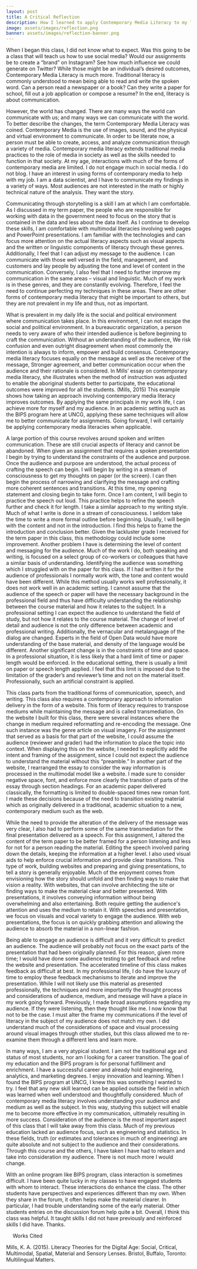 ```yaml
---
layout: post
title: A Critical Reflection
description: How I learned to apply Contemporary Media Literacy to my life
image: assets/images/reflection.png
banner: assets/images/reflection-banner.png
---
```


<p>When I began this class, I did not know what to expect. Was this going to be a class that will teach us how to use social media? Would our assignments be to create a “brand” on Instagram? See how much influence we could generate on Twitter? While those might be an individual’s desired outcomes, Contemporary Media Literacy is much more. Traditional literacy is commonly understood to mean being able to read and write the spoken word. Can a person read a newspaper or a book? Can they write a paper for school, fill out a job application or compose a resume? In the end, literacy is about communication.</p>
<p>However, the world has changed. There are many ways the world can communicate with us; and many ways we can communicate with the world. To better describe the changes, the term Contemporary Media Literacy was coined. Contemporary Media is the use of images, sound, and the physical and virtual environment to communicate. In order to be literate now, a person must be able to create, access, and analyze communication through a variety of media. Contemporary media literacy extends traditional media practices to the role of media in society as well as the skills needed to function in that society. At my age, interactions with much of the forms of contemporary media are limited. I do not engage much in social media. I do not blog. I have an interest in using forms of contemporary media to help with my job. I am a data scientist, and I have to communicate my findings in a variety of ways. Most audiences are not interested in the math or highly technical nature of the analysis. They want the story.</p>
<p>
Communicating through storytelling is a skill I am at which I am comfortable. As I discussed in my term paper, the people who are responsible for working with data in the government need to focus on the story that is contained in the data and less about the data itself. As I continue to develop these skills, I am comfortable with multimodal literacies involving web pages and PowerPoint presentations. I am familiar with the technologies and can focus more attention on the actual literacy aspects such as visual aspects and the written or linguistic components of literacy through these genres. Additionally, I feel that I can adjust my message to the audience. I can communicate with those well versed in the field, management, and customers and lay people by adjusting the tone and level of content in the communication. Conversely, I also feel that I need to further improve my communication in the same areas – visual and linguistic. Much of my work is in these genres, and they are constantly evolving. Therefore, I feel the need to continue perfecting my techniques in these areas. There are other forms of contemporary media literacy that might be important to others, but they are not prevalent in my life and thus, not as important.</p>
<p>
What is prevalent in my daily life is the social and political environment where communication takes place. In this environment, I can not escape the social and political environment. In a bureaucratic organization, a person needs to very aware of who their intended audience is before beginning to craft the communication. Without an understanding of the audience, We risk confusion and even outright disagreement when most commonly the intention is always to inform, empower and build consensus. Contemporary media literacy focuses equally on the message as well as the receiver of the message, Stronger agreement, and better communication occur when the audience and their rationale is considered. In Mills’ essay on contemporary media literacy, she illustrates when the method of instruction was adjusted to enable the aboriginal students better to participate, the educational outcomes were improved for all the students. (Mills, 2015) This example shows how taking an approach involving contemporary media literacy improves outcomes. By applying the same principals in my work life, I can achieve more for myself and my audience. In an academic setting such as the BIPS program here at UNCG, applying these same techniques will allow me to better communicate for assignments. Going forward, I will certainly be applying contemporary media literacies when applicable.</p>
<p>
A large portion of this course revolves around spoken and written communication. These are still crucial aspects of literacy and cannot be abandoned. When given an assignment that requires a spoken presentation I begin by trying to understand the constraints of the audience and purpose. Once the audience and purpose are understood, the actual process of crafting the speech can begin. I will begin by writing in a stream of consciousness to get my thoughts on paper (or the screen). I can then begin the process of narrowing and clarifying the message and crafting more coherent sentences and transitions. At this time, my opening statement and closing begin to take form. Once I am content, I will begin to practice the speech out loud. This practice helps to refine the speech further and check it for length.
I take a similar approach to my writing style. Much of what I write is done in a stream of consciousness. I seldom take the time to write a more formal outline before beginning. Usually, I will begin with the content and not in the introduction. I find this helps to frame the introduction and conclusion better. Given the lackluster grade I received for the term paper in this class, this methodology could include some improvement. Another problem I have is determining the level of content and messaging for the audience. Much of the work I do, both speaking and writing, is focused on a select group of co-workers or colleagues that have a similar basis of understanding. Identifying the audience was something which I struggled with on the paper for this class. If I had written it for the audience of professionals I normally work with, the tone and content would have been different. While this method usually works well professionally, it does not work well in an academic setting. I cannot assume that the audience of the speech or paper will have the necessary background in the professional field and thus have difficulty understanding the relationship between the course material and how it relates to the subject. In a professional setting I can expect the audience to understand the field of study, but not how it relates to the course material. The change of level of detail and audience is not the only difference between academic and professional writing. Additionally, the vernacular and metalanguage of the dialog are changed. Experts in the field of Open Data would have more understanding of the base material, and density of the language would be different. Another significant change is in the constraints of time and space. In a professional situation, it is less likely that a hard limit of time or paper length would be enforced. In the educational setting, there is usually a limit on paper or speech length applied. I feel that this limit is imposed due to the limitation of the grader’s and reviewer’s time and not on the material itself. Professionally, such an artificial constraint is applied.</p>
<p>
This class parts from the traditional forms of communication, speech, and writing.  This class also requires a contemporary approach to information delivery in the form of a website. This form of literacy requires to transpose mediums while maintaining the message and is called transmediation. On the website I built for this class, there were several instances where the change in medium required reformatting and re-encoding the message. One such instance was the genre article on visual imagery. For the assignment that served as a basis for that part of the website, I could assume the audience (reviewer and grader) had the information to place the topic into context. When displaying this on the website, I needed to explicitly add the intent and framing of the assignment, since I could not expect the audience to understand the material without this “preamble.” In another part of the website, I rearranged the essay to consider the way information is processed in the multimodal model like a website. I made sure to consider negative space, font, and enforce more clearly the transition of parts of the essay through section headings. For an academic paper delivered classically, the formatting is limited to double-spaced times new roman font. I made these decisions because of the need to transition existing material which as originally delivered in a traditional, academic situation to a new, contemporary medium such as the web.</p>
<p>
While the need to provide the alteration of the delivery of the message was very clear, I also had to perform some of the same transmediation for the final presentation delivered as a speech. For this assignment, I altered the content of the term paper to be better framed for a person listening and less for not for a person reading the material. Editing the speech involved paring down the details, keeping the information at a higher level. I also used visual aids to help enforce crucial information and provide clear transitions. This type of work, building websites and preparing and giving presentations, to tell a story is generally enjoyable. Much of the enjoyment comes from envisioning how the story should unfold and then finding ways to make that vision a reality. With websites, that can involve architecting the site or finding ways to make the material clear and better presented. With presentations, it involves conveying information without being overwhelming and also entertaining. Both require getting the audience's attention and uses the medium to retain it. With speeches and presentation, we focus on visuals and vocal variety to engage the audience. With web presentations, the focus is on quickly grabbing attention and allowing the audience to absorb the material in a non-linear fashion. </P>
<p>
Being able to engage an audience is difficult and it very difficult to predict an audience. The audience will probably not focus on the exact parts of the presentation that had been originally planned. For this reason, given more time; I would have done some audience testing to get feedback and refine the website and presentation. The accelerated timeline of this class makes feedback as difficult at best. In my professional life, I do have the luxury of time to employ these feedback mechanisms to iterate and improve the presentation. While I will not likely use this material as presented professionally, the techniques and more importantly the thought process and considerations of audience, medium, and message will have a place in my work going forward. Previously, I made broad assumptions regarding my audience. If they were listening, then they thought like me. I now know that not to be the case. I must alter the frame my communications if the level of literacy in the subject of my audience does not match my own. I did understand much of the considerations of space and visual processing around visual images through other studies, but this class allowed me to re-examine them through a different lens and learn more. </p>
<p>
In many ways, I am a very atypical student. I am not the traditional age and status of most students, nor am I looking for a career transition. The goal of my education and the BIPS program is for personal fulfillment and enrichment. I have a successful career and already hold engineering, analytics, and marketing degrees. I enjoy innovation and learning. When I found the BIPS program at UNCG, I knew this was something I wanted to try. I feel that any new skill learned can be applied outside the field in which was learned when well understood and thoughtfully considered. Much of contemporary media literacy involves understanding your audience and medium as well as the subject. In this way, studying this subject will enable me to become more effective in my communication, ultimately resulting in more success. Consideration of the audience is the most important aspect of this class that I will take away from this class. Much of my previous education lacked an audience focus, such as engineering and statistics. In these fields, truth (or estimates and tolerances in much of engineering) are quite absolute and not subject to the audience and their considerations. Through this course and the others, I have taken I have had to relearn and take into consideration my audience. There is not much more I would change. </p>
<p>With an online program like BIPS program, class interaction is sometimes difficult. I have been quite lucky in my classes to have engaged students with whom to interact. These interactions do enhance the class. The other students have perspectives and experiences different than my own. When they share in the forum, it often helps make the material clearer. In particular, I had trouble understanding some of the early material. Other students entries on the discussion forum help quite a bit. Overall, I think this class was helpful. It taught skills I did not have previously and reinforced skills I did have. Thanks.</p>
 
Works Cited

Mills, K. A. (2015). Literacy Theories for the Digital Age: Social, Critical, Multimodal, Spatial, Material and Sensory Lenses. Bristol, Buffalo, Toronto: Multilingual Matters.
